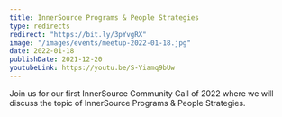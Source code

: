 ```yaml
---
title: InnerSource Programs & People Strategies
type: redirects
redirect: "https://bit.ly/3pYvgRX"
image: "/images/events/meetup-2022-01-18.jpg"
date: 2022-01-18
publishDate: 2021-12-20
youtubeLink: https://youtu.be/S-Yiamq9bUw
---
```


Join us for our first InnerSource Community Call of 2022 where we will discuss the topic of InnerSource Programs & People Strategies.
